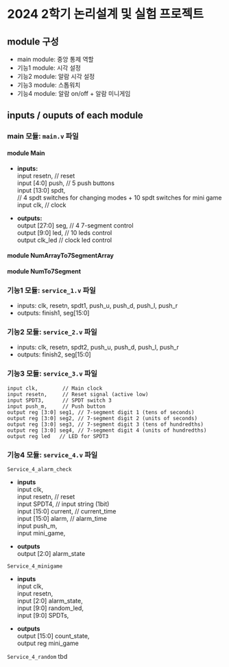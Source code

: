 # 2024 2학기 논리설계 및 실험 프로젝트

## module 구성

- main module: 중앙 통제 역할
- 기능1 module: 시각 설정
- 기능2 module: 알람 시각 설정
- 기능3 module: 스톱워치
- 기능4 module: 알람 on/off + 알람 미니게임

## inputs / ouputs of each module

### main 모듈: `main.v` 파일

#### module Main
- **inputs:** <br>
      input resetn, // reset <br>
      input [4:0] push, // 5 push buttons <br>
      input [13:0] spdt, <br>
      // 4 spdt switches for changing modes + 10 spdt switches for mini game <br>
      input clk, // clock

- **outputs:** <br>
      output [27:0] seg, // 4 7-segment control <br>
      output [9:0] led, // 10 leds control <br>
      output clk_led // clock led control <br>

#### module NumArrayTo7SegmentArray

#### module NumTo7Segment

### 기능1 모듈: `service_1.v` 파일

- inputs: clk, resetn, spdt1, push_u, push_d, push_l, push_r
- outputs: finish1, seg[15:0]

### 기능2 모듈: `service_2.v` 파일

- inputs: clk, resetn, spdt2, push_u, push_d, push_l, push_r
- outputs: finish2, seg[15:0]

### 기능3 모듈: `service_3.v` 파일

    input clk,        // Main clock
    input resetn,     // Reset signal (active low)
    input SPDT3,      // SPDT switch 3
    input push_m,     // Push button
    output reg [3:0] seg1, // 7-segment digit 1 (tens of seconds)
    output reg [3:0] seg2, // 7-segment digit 2 (units of seconds)
    output reg [3:0] seg3, // 7-segment digit 3 (tens of hundredths)
    output reg [3:0] seg4, // 7-segment digit 4 (units of hundredths)
    output reg led   // LED for SPDT3

### 기능4 모듈: `service_4.v` 파일
`Service_4_alarm_check`
- **inputs**  <br/>
    input clk, <br/>
    input resetn, // reset  <br/>
    input SPDT4, // input string (1bit)  <br/>
    input [15:0] current, // current_time  <br/>
    input [15:0] alarm, // alarm_time  <br/>
    input push_m,  <br/>
    input mini_game,  <br/>
  
- **outputs**  <br/>
    output [2:0] alarm_state

`Service_4_minigame`
- **inputs**  <br/>
    input clk,  <br/>
    input resetn,  <br/>
    input [2:0] alarm_state,  <br/>
    input [9:0] random_led,  <br/>
    input [9:0] SPDTs,  <br/>
  
- **outputs**  <br/>
    output [15:0] count_state,  <br/>
    output reg mini_game

`Service_4_random`
tbd
